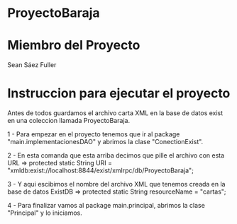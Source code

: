 # ProyectoBaraja

# Miembro del Proyecto
Sean Sáez Fuller

# Instruccion para ejecutar el proyecto
Antes de todos guardamos el archivo carta XML en la base de datos exist en una coleccion llamada ProyectoBaraja.

1 - Para empezar en el proyecto tenemos que ir al package "main.implementacionesDAO" y abrimos la clase "ConectionExist".

2 - En esta comanda que esta arriba decimos que pille el archivo con esta URL => protected static String URI = "xmldb:exist://localhost:8844/exist/xmlrpc/db/ProyectoBaraja";

3 - Y aqui escibimos el nombre del archivo XML que tenemos creada en la base de datos ExistDB => 	protected static String resourceName = "cartas";

4 - Para finalizar vamos al package main.principal, abrimos la clase "Principal" y lo iniciamos.
